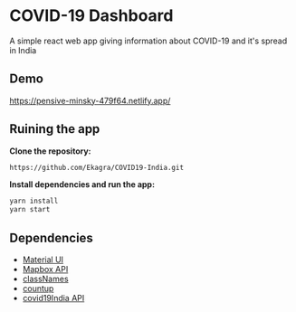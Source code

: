 # COVID-19 Dashboard

A simple react web app giving information about COVID-19 and it's spread in India

## Demo

https://pensive-minsky-479f64.netlify.app/

## Ruining the app

**Clone the repository:**

```sh
https://github.com/Ekagra/COVID19-India.git
```

**Install dependencies and run the app:**

```sh
yarn install
yarn start
```

## Dependencies

- [Material UI](https://github.com/mui-org/material-ui)
- [Mapbox API](https://github.com/visgl/react-map-gl)
- [classNames](https://github.com/JedWatson/classnames)
- [countup](https://github.com/glennreyes/react-countup)
- [covid19India API](https://github.com/covid19india/api)
